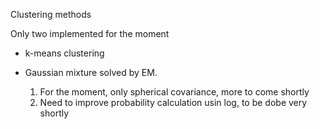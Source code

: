 Clustering methods

Only two implemented for the moment
  - k-means clustering
  - Gaussian mixture solved by EM.
  
      1) For the moment, only spherical covariance, more to come shortly
      2) Need to improve probability calculation usin log, to be dobe very shortly
